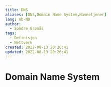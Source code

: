 ```yaml
---
title: DNS
aliases: [DNS,Domain Name System,Navnetjener]
lang: nb-NO
author:
  - Sondre Grønås
tags:
  - Definisjon
  - Nettverk
created: 2022-08-13 20:26:41
updated: 2022-08-13 20:26:41
---
```

# Domain Name System
